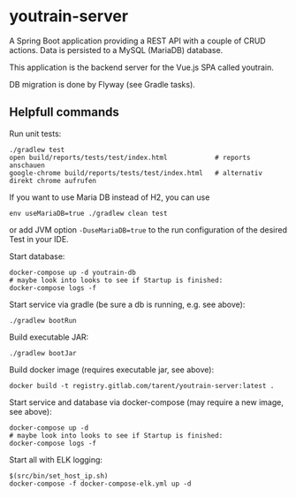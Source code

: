 # youtrain-server

A Spring Boot application providing a REST API with a couple of CRUD actions.
Data is persisted to a MySQL (MariaDB) database.

This application is the backend server for the Vue.js SPA called youtrain.

DB migration is done by Flyway (see Gradle tasks).

## Helpfull commands

Run unit tests:

    ./gradlew test
    open build/reports/tests/test/index.html            # reports anschauen
    google-chrome build/reports/tests/test/index.html   # alternativ direkt chrome aufrufen
    
If you want to use Maria DB instead of H2, you can use

    env useMariaDB=true ./gradlew clean test

or add JVM option ```-DuseMariaDB=true``` to the run configuration of the desired Test in your IDE. 

Start database:

    docker-compose up -d youtrain-db
    # maybe look into looks to see if Startup is finished:
    docker-compose logs -f

Start service via gradle (be sure a db is running, e.g. see above):

    ./gradlew bootRun
    
Build executable JAR:

    ./gradlew bootJar
    
Build docker image (requires executable jar, see above):

    docker build -t registry.gitlab.com/tarent/youtrain-server:latest .

Start service and database via docker-compose (may require a new image, see above):

    docker-compose up -d
    # maybe look into looks to see if Startup is finished:
    docker-compose logs -f

Start all with ELK logging:

    $(src/bin/set_host_ip.sh)
    docker-compose -f docker-compose-elk.yml up -d